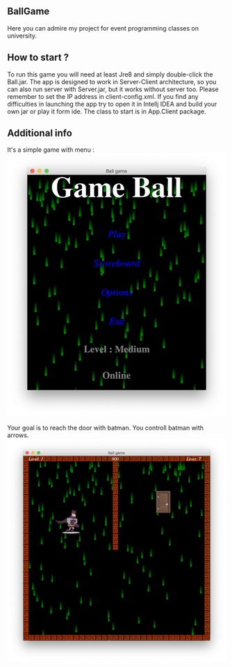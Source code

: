 ## BallGame
Here you can admire my project for event programming  classes on university. 

## How to start ?
To run this game you will need at least Jre8 and simply double-click the Ball.jar. The app is designed to work in Server-Client architecture, so you can also run server with Server.jar, but it works without server too. Please remember to set the IP address in client-config.xml. If you find any difficulties in launching the app try to open it in Intellj IDEA and build your own jar or play it form ide. The class to start is in App.Client package.    

## Additional info

It's a simple game with menu : 
![Image of menu](https://github.com/Rolfrider/BallGame/blob/master/screenshots/menu.png)

Your goal is to reach the door with batman. You controll batman with arrows. 
![Image of gameplay](https://github.com/Rolfrider/BallGame/blob/master/screenshots/gameplay.png)
